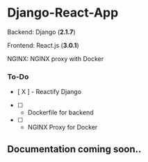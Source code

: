 # Django-React-App

Backend: Django (**2.1.7**)

Frontend: React.js (**3.0.1**)

NGINX: NGINX proxy with Docker

### To-Do

- [ X ] - Reactify Django
- [ ] - Dockerfile for backend
- [ ] - NGINX Proxy for Docker

## Documentation coming soon..
